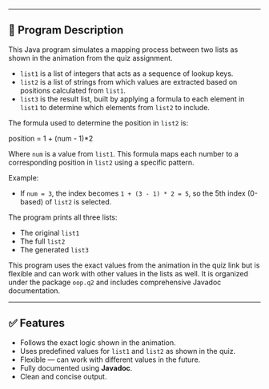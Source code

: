 
---

## 📄 Program Description

This Java program simulates a mapping process between two lists as shown in the animation from the quiz assignment.

- `list1` is a list of integers that acts as a sequence of lookup keys.
- `list2` is a list of strings from which values are extracted based on positions calculated from `list1`.
- `list3` is the result list, built by applying a formula to each element in `list1` to determine which elements from `list2` to include.

The formula used to determine the position in `list2` is:

position = 1 + (num - 1)*2

Where `num` is a value from `list1`. This formula maps each number to a corresponding position in `list2` using a specific pattern.

Example:
- If `num = 3`, the index becomes `1 + (3 - 1) * 2 = 5`, so the 5th index (0-based) of `list2` is selected.

The program prints all three lists:
- The original `list1`
- The full `list2`
- The generated `list3`

This program uses the exact values from the animation in the quiz link but is flexible and can work with other values in the lists as well. It is organized under the package `oop.q2` and includes comprehensive Javadoc documentation.

---

## ✅ Features

- Follows the exact logic shown in the animation.
- Uses predefined values for `list1` and `list2` as shown in the quiz.
- Flexible — can work with different values in the future.
- Fully documented using **Javadoc**.
- Clean and concise output.


